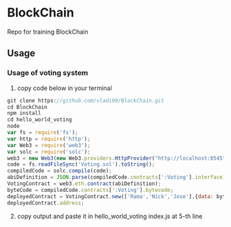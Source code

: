 # BlockChain
Repo for training BlockChain

## Usage

### Usage of voting system
1. copy code below in your terminal
```javascript
git clone https://github.com/vladi99/BlockChain.git
cd BlockChain
npm install
cd hello_world_voting
node
var fs = require('fs');
var http = require('http');
var Web3 = require('web3');
var solc = require('solc');
web3 = new Web3(new Web3.providers.HttpProvider("http://localhost:8545"));
code = fs.readFileSync('Voting.sol').toString();
compiledCode = solc.compile(code);
abiDefinition = JSON.parse(compiledCode.contracts[':Voting'].interface);
VotingContract = web3.eth.contract(abiDefinition);
byteCode = compiledCode.contracts[':Voting'].bytecode;
deployedContract = VotingContract.new(['Rama','Nick','Jose'],{data: byteCode, from: web3.eth.accounts[0], gas: 4700000});
deployedContract.address;
```
2. copy output and paste it in hello_world_voting index.js at 5-th line



